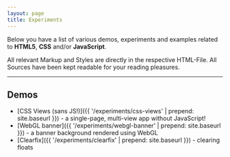 ```yaml
---
layout: page
title: Experiments
---
```


Below you have a list of various demos, experiments and examples related to **HTML5**, **CSS** and/or **JavaScript**.

All relevant Markup and Styles are directly in the respective HTML-File. All Sources have been kept readable for your reading pleasures.

<hr>

## Demos

- [CSS Views (sans JS!)]({{ '/experiments/css-views' | prepend: site.baseurl }}) - a single-page, multi-view app without JavaScript!
- [WebGL banner]({{ '/experiments/webgl-banner' | prepend: site.baseurl }}) - a banner background rendered using WebGL
- [Clearfix]({{ '/experiments/clearfix' | prepend: site.baseurl }}) - clearing floats
